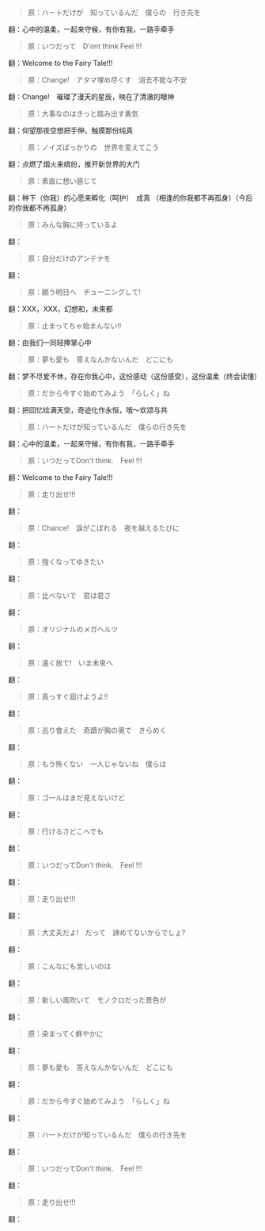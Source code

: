 > 原：ハートだけが　知っているんだ　僕らの　行き先を

  翻：心中的温柔，一起来守候，有你有我，一路手牵手
  
> 原：いつだって　D'ont think Feel !!!

  翻：Welcome to the Fairy Tale!!!
  

> 原：Change!　アタマ埋め尽くす　消去不能な不安

  翻：Change!　璀璨了漫天的星辰，映在了清澈的眼神
  
> 原：大事なのはきっと踏み出す勇気

  翻：仰望那夜空想把手伸，触摸那份纯真
  
> 原：ノイズばっかりの　世界を変えてこう

  翻：点燃了烟火来缤纷，推开新世界的大门
  
> 原：素直に想い感じて

  翻：种下（你我）的心愿来孵化（呵护）　成真
（相逢的你我都不再孤身）（今后的你我都不再孤身）
  
> 原：みんな胸に持っているよ

  翻：
  
> 原：自分だけのアンテナを

  翻：
  
> 原：願う明日へ　チュ一ニングして!

  翻：XXX，XXX，幻想和，未來都
  
> 原：止まってちゃ始まんない!!

  翻：由我们一同轻捧掌心中
  
> 原：夢も愛も　答えなんかないんだ　どこにも

  翻：梦不尽爱不休，存在你我心中，这份感动（这份感受），这份温柔（终会读懂）
  
> 原：だから今すぐ始めてみよう　「らしく」ね

  翻：把回忆绘满天空，奇迹化作永恒，哦～欢颂与共
  
> 原：ハ一トだけが知っているんだ　僕らの行き先を

  翻：心中的温柔，一起来守候，有你有我，一路手牵手
  
> 原：いつだってDon't think.　Feel !!!

  翻：Welcome to the Fairy Tale!!!
  
> 原：走り出せ!!!

  翻：
  

> 原：Chance!　淚がこぼれる　夜を越えるたびに

  翻：
  
> 原：強くなってゆきたい

  翻：
  
> 原：比べないで　君は君さ

  翻：
  
> 原：オリジナルのメガヘルツ

  翻：
  
> 原：遠く放て!　いま未來へ

  翻：
  
> 原：真っすぐ屆けようよ!!

  翻：
  
> 原：巡り會えた　奇蹟が胸の奧で　きらめく

  翻：
  
> 原：もう怖くない　一人じゃないね　僕らは

  翻：
  
> 原：ゴ一ルはまだ見えないけど

  翻：
  
> 原：行けるさどこへでも

  翻：
  
> 原：いつだってDon't think.　Feel !!!

  翻：
  
> 原：走り出せ!!!

  翻：


> 原：大丈夫だよ!　だって　諦めてないからでしょ?

  翻：
  
> 原：こんなにも苦しいのは

  翻：
  
> 原：新しい風吹いて　モノクロだった景色が

  翻：
  
> 原：染まってく鮮やかに

  翻：
  
> 原：夢も愛も　答えなんかないんだ　どこにも

  翻：
  
> 原：だから今すぐ始めてみよう　「らしく」ね

  翻：
  
> 原：ハ一トだけが知っているんだ　僕らの行き先を

  翻：
  
> 原：いつだってDon't think.　Feel !!!

  翻：
  
> 原：走り出せ!!!

  翻：
